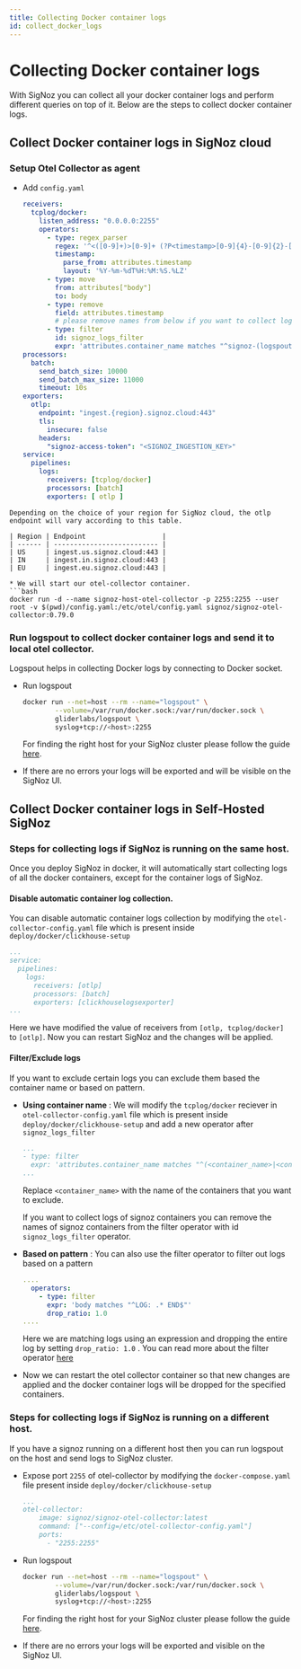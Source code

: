 ```yaml
---
title: Collecting Docker container logs
id: collect_docker_logs
---
```


# Collecting Docker container logs

With SigNoz you can collect all your docker container logs and perform different queries on top of it.
Below are the steps to collect docker container logs.


## Collect Docker container logs in SigNoz cloud

### Setup Otel Collector as agent

  * Add  `config.yaml`
    ```yaml {22-26}
    receivers:
      tcplog/docker:
        listen_address: "0.0.0.0:2255"
        operators:
          - type: regex_parser
            regex: '^<([0-9]+)>[0-9]+ (?P<timestamp>[0-9]{4}-[0-9]{2}-[0-9]{2}T[0-9]{2}:[0-9]{2}:[0-9]{2}(\.[0-9]+)?([zZ]|([\+-])([01]\d|2[0-3]):?([0-5]\d)?)?) (?P<container_id>\S+) (?P<container_name>\S+) [0-9]+ - -( (?P<body>.*))?'
            timestamp:
              parse_from: attributes.timestamp
              layout: '%Y-%m-%dT%H:%M:%S.%LZ'
          - type: move
            from: attributes["body"]
            to: body
          - type: remove
            field: attributes.timestamp
            # please remove names from below if you want to collect logs from them
          - type: filter
            id: signoz_logs_filter
            expr: 'attributes.container_name matches "^signoz-(logspout|frontend|alertmanager|query-service|otel-collector|otel-collector-metrics|clickhouse|zookeeper)"'
    processors:
      batch:
        send_batch_size: 10000
        send_batch_max_size: 11000
        timeout: 10s
    exporters:
      otlp:
        endpoint: "ingest.{region}.signoz.cloud:443"
        tls:
          insecure: false
        headers:
          "signoz-access-token": "<SIGNOZ_INGESTION_KEY>"
    service:
      pipelines:
        logs:
          receivers: [tcplog/docker]
          processors: [batch]
          exporters: [ otlp ]

  ```
  Depending on the choice of your region for SigNoz cloud, the otlp endpoint will vary according to this table.

  | Region | Endpoint                   |
  | ------ | -------------------------- |
  | US     | ingest.us.signoz.cloud:443 |
  | IN     | ingest.in.signoz.cloud:443 |
  | EU     | ingest.eu.signoz.cloud:443 |
  
* We will start our otel-collector container.
  ```bash
  docker run -d --name signoz-host-otel-collector -p 2255:2255 --user root -v $(pwd)/config.yaml:/etc/otel/config.yaml signoz/signoz-otel-collector:0.79.0
  ```

### Run logspout to collect docker container logs and send it to local otel collector.

Logspout helps in collecting Docker logs by connecting to Docker socket.

* Run logspout 
  ```bash
  docker run --net=host --rm --name="logspout" \
          --volume=/var/run/docker.sock:/var/run/docker.sock \
          gliderlabs/logspout \
          syslog+tcp://<host>:2255
  ```

  For finding the right host for your SigNoz cluster please follow the guide [here](../install/troubleshooting.md#signoz-otel-collector-address-grid).  

* If there are no errors your logs will be exported and will be visible on the SigNoz UI.
  


## Collect Docker container logs in Self-Hosted SigNoz

###  Steps for collecting logs if SigNoz is running on the same host.
Once you deploy SigNoz in docker, it will automatically start collecting logs of all the docker containers, except for the container logs of SigNoz. 

#### Disable automatic container log collection.
You can disable automatic container logs collection by modifying the `otel-collector-config.yaml` file which is present inside `deploy/docker/clickhouse-setup`

  ```yaml {5}
  ...
  service:
    pipelines:
      logs:
        receivers: [otlp]
        processors: [batch]
        exporters: [clickhouselogsexporter]
  ...
  ```
  Here we have modified the value of receivers from `[otlp, tcplog/docker]` to `[otlp]`.
  Now you can restart SigNoz and the changes will be applied.

#### Filter/Exclude logs
If you want to exclude certain logs you can exclude them based the container name or based on pattern.

* **Using container name** : We will modify the `tcplog/docker` reciever in `otel-collector-config.yaml` file which is present inside `deploy/docker/clickhouse-setup` and add a new operator after `signoz_logs_filter`
  ```yaml {2}
  ...
  - type: filter
    expr: 'attributes.container_name matches "^(<container_name>|<container_name>)'
  ...
  ```
  Replace `<container_name>` with the name of the containers that you want to exclude.

  If you want to collect logs of signoz containers you can remove the names of signoz containers from the filter operator with id `signoz_logs_filter` operator.

* **Based on pattern** : You can also use the filter operator to filter out logs based on a pattern
  ```yaml {3-6}
  ....
    operators:
      - type: filter
        expr: 'body matches "^LOG: .* END$"'
        drop_ratio: 1.0
  ....
  ```
  Here we are matching logs using an expression and dropping the entire log by setting `drop_ratio: 1.0` . You can read more about the filter operator [here](https://github.com/open-telemetry/opentelemetry-collector-contrib/blob/main/pkg/stanza/docs/operators/filter.md)

* Now we can restart the otel collector container so that new changes are applied and the docker container logs will be dropped for the specified containers.

### Steps for collecting logs if SigNoz is running on a different host.

If you have a signoz running on a different host then you can run logspout on the host and send logs to SigNoz cluster.

* Expose port `2255` of otel-collector by modifying the `docker-compose.yaml` file present inside `deploy/docker/clickhouse-setup`
  ```yaml {6}
  ...
  otel-collector:
      image: signoz/signoz-otel-collector:latest
      command: ["--config=/etc/otel-collector-config.yaml"]
      ports:
        - "2255:2255"
  ```

* Run logspout 
  ```bash
  docker run --net=host --rm --name="logspout" \
          --volume=/var/run/docker.sock:/var/run/docker.sock \
          gliderlabs/logspout \
          syslog+tcp://<host>:2255

  ```

  For finding the right host for your SigNoz cluster please follow the guide [here](../install/troubleshooting.md#signoz-otel-collector-address-grid).  

* If there are no errors your logs will be exported and visible on the SigNoz UI. 
